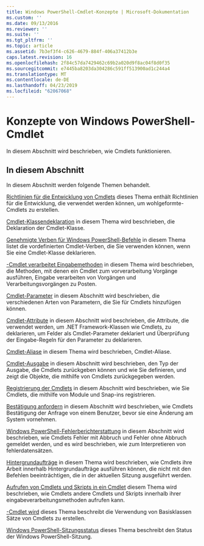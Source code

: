 ```yaml
---
title: Windows PowerShell-Cmdlet-Konzepte | Microsoft-Dokumentation
ms.custom: ''
ms.date: 09/13/2016
ms.reviewer: ''
ms.suite: ''
ms.tgt_pltfrm: ''
ms.topic: article
ms.assetid: 7b3ef3f4-c626-4679-884f-406a37412b3e
caps.latest.revision: 16
ms.openlocfilehash: 2f84c57da7429462c69b2a020d9f8ac04f8d0f35
ms.sourcegitcommit: e7445ba8203da304286c591ff513900ad1c244a4
ms.translationtype: MT
ms.contentlocale: de-DE
ms.lasthandoff: 04/23/2019
ms.locfileid: "62067068"
---
```

# <a name="windows-powershell-cmdlet-concepts"></a>Konzepte von Windows PowerShell-Cmdlet

In diesem Abschnitt wird beschrieben, wie Cmdlets funktionieren.

## <a name="in-this-section"></a>In diesem Abschnitt

In diesem Abschnitt werden folgende Themen behandelt.

[Richtlinien für die Entwicklung von Cmdlets](./cmdlet-development-guidelines.md) dieses Thema enthält Richtlinien für die Entwicklung, die verwendet werden können, um wohlgeformte-Cmdlets zu erstellen.

[Cmdlet-Klassendeklaration](./cmdlet-class-declaration.md) in diesem Thema wird beschrieben, die Deklaration der Cmdlet-Klasse.

[Genehmigte Verben für Windows PowerShell-Befehle](./approved-verbs-for-windows-powershell-commands.md) in diesem Thema listet die vordefinierten Cmdlet-Verben, die Sie verwenden können, wenn Sie eine Cmdlet-Klasse deklarieren.

[-Cmdlet verarbeitet Eingabemethoden](./cmdlet-input-processing-methods.md) in diesem Thema wird beschrieben, die Methoden, mit denen ein Cmdlet zum vorverarbeitung Vorgänge ausführen, Eingabe verarbeiten von Vorgängen und Verarbeitungsvorgängen zu Posten.

[Cmdlet-Parameter](./cmdlet-parameters.md) in diesem Abschnitt wird beschrieben, die verschiedenen Arten von Parametern, die Sie für Cmdlets hinzufügen können.

[Cmdlet-Attribute](./cmdlet-attributes.md) in diesem Abschnitt wird beschrieben, die Attribute, die verwendet werden, um .NET Framework-Klassen wie Cmdlets, zu deklarieren, um Felder als Cmdlet-Parameter deklariert und Überprüfung der Eingabe-Regeln für den Parameter zu deklarieren.

[Cmdlet-Aliase](./cmdlet-aliases.md) in diesem Thema wird beschrieben, Cmdlet-Aliase.

[Cmdlet-Ausgabe](./cmdlet-output.md) in diesem Abschnitt wird beschrieben, den Typ der Ausgabe, die Cmdlets zurückgeben können und wie Sie definieren, und zeigt die Objekte, die mithilfe von Cmdlets zurückgegeben werden.

[Registrierung der Cmdlets](./modules-and-snap-ins.md) in diesem Abschnitt wird beschrieben, wie Sie Cmdlets, die mithilfe von Module und Snap-ins registrieren.

[Bestätigung anfordern](./requesting-confirmation-from-cmdlets.md) in diesem Abschnitt wird beschrieben, wie Cmdlets Bestätigung der Anfrage von einem Benutzer, bevor sie eine Änderung am System vornehmen.

[Windows PowerShell-Fehlerberichterstattung](./error-reporting-concepts.md) in diesem Abschnitt wird beschrieben, wie Cmdlets Fehler mit Abbruch und Fehler ohne Abbruch gemeldet werden, und es wird beschrieben, wie zum Interpretieren von fehlerdatensätzen.

[Hintergrundaufträge](./background-jobs.md) in diesem Thema wird beschrieben, wie Cmdlets ihre Arbeit innerhalb Hintergrundaufträge ausführen können, die nicht mit den Befehlen beeinträchtigen, die in der aktuellen Sitzung ausgeführt werden.

[Aufrufen von Cmdlets und Skripts in ein Cmdlet](./invoking-cmdlets-and-scripts-within-a-cmdlet.md) diesem Thema wird beschrieben, wie Cmdlets andere Cmdlets und Skripts innerhalb ihrer eingabeverarbeitungsmethoden aufrufen kann.

[-Cmdlet wird](./cmdlet-sets.md) dieses Thema beschreibt die Verwendung von Basisklassen Sätze von Cmdlets zu erstellen.

[Windows PowerShell-Sitzungsstatus](./windows-powershell-session-state.md) dieses Thema beschreibt den Status der Windows PowerShell-Sitzung.
